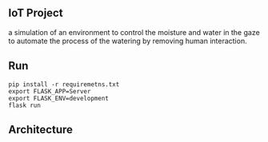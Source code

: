 ## IoT Project
a simulation of an environment to control the moisture and water in the gaze to automate the process of the watering by
removing human interaction.

## Run
```shell
pip install -r requiremetns.txt
export FLASK_APP=Server
export FLASK_ENV=development
flask run
```

## Architecture

